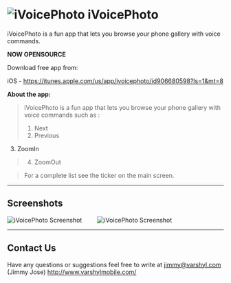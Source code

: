 ![iVoicePhoto][1] iVoicePhoto
=====================

iVoicePhoto is a fun app that lets you browse your phone gallery with 
voice commands.

 **NOW OPENSOURCE**
 
 Download free app from:
 
 iOS - https://itunes.apple.com/us/app/ivoicephoto/id906680598?ls=1&mt=8
 

**About the app:**

> iVoicePhoto is a fun app that lets you browse your phone gallery with
> voice commands such as : 
> 
> 1) Next
>   2) Previous
3) ZoomIn
>   4) ZoomOut

> For a complete list see the ticker on the main screen.

 


----------

Screenshots
---------


![iVoicePhoto Screenshot](https://s1.mzstatic.com/us/r30/Purple4/v4/54/19/3c/54193c6c-ba66-e7a8-4526-0ab0eb560fe4/screen300x300-75.jpeg)&nbsp; &nbsp; &nbsp; &nbsp; &nbsp;![iVoicePhoto Screenshot](http://i58.tinypic.com/2qjitxl.png)
			 


----------


Contact Us
---------------

Have any questions or suggestions feel free to write at jimmy@varshyl.com (Jimmy Jose)
http://www.varshylmobile.com/


  [1]: https://s5.mzstatic.com/us/r30/Purple4/v4/fa/d3/e3/fad3e33e-ac7e-de92-864c-165013af6d79/icon170x170.png
